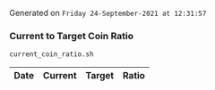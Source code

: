 Generated on `Friday 24-September-2021 at 12:31:57`

### Current to Target Coin Ratio
`current_coin_ratio.sh`

Date|Current|Target|Ratio
---|---|---|---
